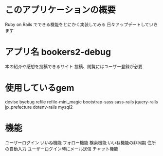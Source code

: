 # このアプリケーションの概要
 Ruby on Rails でできる機能をとにかく実装してみる
 日々アップデートしていきます

# アプリ名 bookers2-debug　
 本の紹介や感想を投稿できるサイト
 投稿、閲覧にはユーザー登録が必要

# 使用しているgem
 devise
 byebug
 refile
 refile-mini_magic
 bootstrap-sass
 sass-rails
 jquery-rails
 jp_prefecture
 dotenv-rails
 mysql2

# 機能
 ユーザーログイン
 いいね機能
 フォロー機能
 検索機能
 いいね機能の非同期
 住所の自動入力
 ユーザーログイン時にメール送信
 チャット機能

